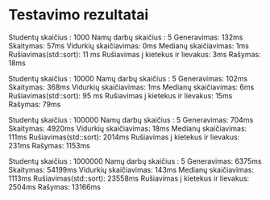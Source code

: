 # Testavimo rezultatai

Studentų skaičius : 1000
Namų darbų skaičius : 5
  Generavimas: 132ms
  Skaitymas: 57ms
  Vidurkių skaičiavimas: 0ms
  Medianų skaičiavimas: 1ms
  Rušiavimas(std::sort): 11 ms
  Rušiavimas į kietekus ir lievakus: 3ms
  Rašymas: 18ms
  
Studentų skaičius : 10000
Namų darbų skaičius : 5
  Generavimas: 102ms
  Skaitymas: 368ms
  Vidurkių skaičiavimas: 1ms
  Medianų skaičiavimas: 6ms
  Rušiavimas(std::sort): 95 ms
  Rušiavimas į kietekus ir lievakus: 15ms
  Rašymas: 79ms
  
Studentų skaičius : 100000
Namų darbų skaičius : 5
  Generavimas: 704ms
  Skaitymas: 4920ms
  Vidurkių skaičiavimas: 18ms
  Medianų skaičiavimas: 111ms
  Rušiavimas(std::sort): 2014ms
  Rušiavimas į kietekus ir lievakus: 231ms
  Rašymas: 1153ms
  
Studentų skaičius : 1000000
Namų darbų skaičius : 5
  Generavimas: 6375ms
  Skaitymas: 54199ms
  Vidurkių skaičiavimas: 143ms
  Medianų skaičiavimas: 1113ms
  Rušiavimas(std::sort): 23558ms
  Rušiavimas į kietekus ir lievakus: 2504ms
  Rašymas: 13166ms
